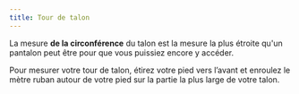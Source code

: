 ```yaml
---
title: Tour de talon
---
```


La mesure **de la circonférence** du talon est la mesure la plus étroite qu'un pantalon peut être pour que vous puissiez encore y accéder.

Pour mesurer votre tour de talon, étirez votre pied vers l’avant et enroulez le mètre ruban autour de votre pied sur la partie la plus large de votre talon.
